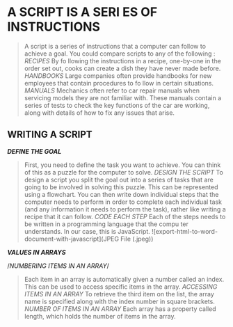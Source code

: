 # A SCRIPT IS A SERI ES OF INSTRUCTIONS

>A script is a series of instructions that a computer can follow to achieve a goal. You could compare scripts to any of the following :
*RECIPES*
>By fo llowing the instructions in a recipe, one-by-one in the order set out, cooks can create a dish they have never made before.
*HANDBOOKS*
>Large companies often provide handbooks for new employees that contain procedures to fo llow in certain situations.
*MANUALS*
>Mechanics often refer to car repair manuals when servicing models they are not familiar with. These manuals contain a series of tests to check the key functions of the car are working, along with details of how to fix any issues that arise.

## WRITING A SCRIPT

***DEFINE THE GOAL***

>First, you need to define the task you want to achieve. You can think of this as a puzzle for the computer to solve.
*DESIGN THE SCRIPT*
>To design a script you split the goal out into a series of tasks that are going to be involved in solving this puzzle. This can be represented using a flowchart. You can then write down individual steps that the computer needs to perform in order to complete each individual task (and any information it needs to perform the task), rather like writing a recipe that it can follow.
*CODE EACH STEP*
>Each of the steps needs to be written in a programming language that the compu ter  understands. In our case, this is JavaScript.
![export-html-to-word-document-with-javascript](JPEG File (.jpeg))

***VALUES IN ARRAYS***

/*NUMBERING ITEMS IN AN ARRAY*/
>Each item in an array is automatically given a number called an index. This can be used to access specific items in the array.
*ACCESSING ITEMS IN AN ARRAY*
>To retrieve the third item on the list, the array name is specified along with the index number in square brackets.
*NUMBER OF ITEMS IN AN ARRAY*
>Each array has a property called length, which holds the number of items in the array.
